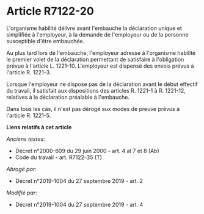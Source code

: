 # Article R7122-20

L'organisme habilité délivre avant l'embauche la déclaration unique et simplifiée à l'employeur, à la demande de l'employeur
ou de la personne susceptible d'être embauchée. 

Au plus tard lors de l'embauche, l'employeur adresse à l'organisme habilité le premier volet de la déclaration permettant de
satisfaire à l'obligation prévue à l'article L. 1221-10. L'employeur est dispensé des envois prévus à l'article R. 1221-3. 

Lorsque l'employeur ne dispose pas de la déclaration avant le début effectif du travail, il satisfait aux dispositions des
articles R. 1221-1 à R. 1221-12, relatives à la déclaration préalable à l'embauche. 

Dans tous les cas, il n'est pas dérogé aux modes de preuve prévus à l'article R. 1221-5.

**Liens relatifs à cet article**

_Anciens textes_:

  - Décret n°2000-609 du 29 juin 2000 - art. 4 al 7 et 8 (Ab)
  - Code du travail - art. R7122-35 (T)

_Abrogé par_:

  - Décret n°2019-1004 du 27 septembre 2019 - art. 2

_Modifié par_:

  - Décret n°2019-1004 du 27 septembre 2019 - art. 4
